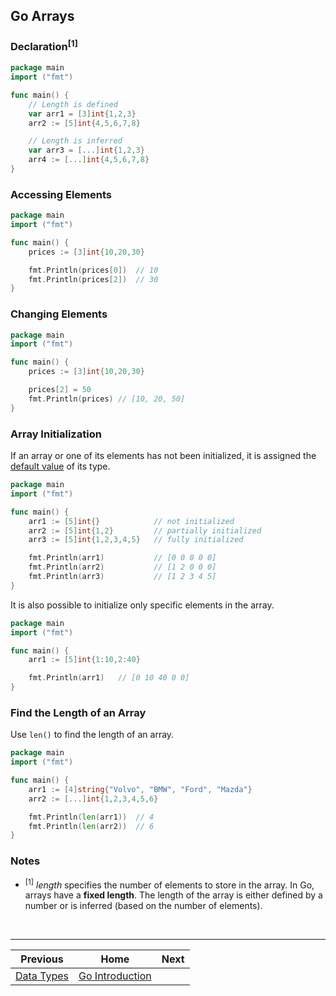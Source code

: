 ## Go Arrays

### Declaration<sup>[1]</sup>

```go
package main
import ("fmt")

func main() {
    // Length is defined
    var arr1 = [3]int{1,2,3}
    arr2 := [5]int{4,5,6,7,8}

    // Length is inferred
    var arr3 = [...]int{1,2,3}
    arr4 := [...]int{4,5,6,7,8}
}
```

### Accessing Elements

```go
package main
import ("fmt")

func main() {
    prices := [3]int{10,20,30}

    fmt.Println(prices[0])  // 10
    fmt.Println(prices[2])  // 30
}

```

### Changing Elements

```go
package main
import ("fmt")

func main() {
    prices := [3]int{10,20,30}

    prices[2] = 50
    fmt.Println(prices) // [10, 20, 50]
}
```

### Array Initialization

If an array or one of its elements has not been initialized, it is assigned the [default value](06-data-types.md#default-values-of-data-type) of its type.

```go
package main
import ("fmt")

func main() {
    arr1 := [5]int{}            // not initialized
    arr2 := [5]int{1,2}         // partially initialized
    arr3 := [5]int{1,2,3,4,5}   // fully initialized

    fmt.Println(arr1)           // [0 0 0 0 0]
    fmt.Println(arr2)           // [1 2 0 0 0]
    fmt.Println(arr3)           // [1 2 3 4 5]
}
```

It is also possible to initialize only specific elements in the array.

```go
package main
import ("fmt")

func main() {
    arr1 := [5]int{1:10,2:40}

    fmt.Println(arr1)   // [0 10 40 0 0]
}
```

### Find the Length of an Array

Use `len()` to find the length of an array.

```go
package main
import ("fmt")

func main() {
    arr1 := [4]string{"Volvo", "BMW", "Ford", "Mazda"}
    arr2 := [...]int{1,2,3,4,5,6}

    fmt.Println(len(arr1))  // 4
    fmt.Println(len(arr2))  // 6
}
```

### Notes

- <sup>[1]</sup> _length_ specifies the number of elements to store in the array. In Go, arrays have a **fixed length**. The length of the array is either defined by a number or is inferred (based on the number of elements).

<br />
<hr />

|            Previous            |                 Home                  | Next |
| :----------------------------: | :-----------------------------------: | :--: |
| [Data Types](06-data-types.md) | [Go Introduction](01-introduction.md) |      |
